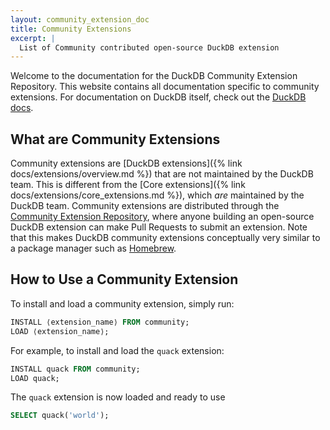 ```yaml
---
layout: community_extension_doc
title: Community Extensions
excerpt: |
  List of Community contributed open-source DuckDB extension 
---
```


Welcome to the documentation for the DuckDB Community Extension Repository. This website contains all documentation specific to community extensions. 
For documentation on DuckDB itself, check out the [DuckDB docs](https://duckdb.org/docs/).

## What are Community Extensions

Community extensions are [DuckDB extensions]({% link docs/extensions/overview.md %}) that are not maintained by the DuckDB team. This is different from the
[Core extensions]({% link docs/extensions/core_extensions.md %}), which *are* maintained by the DuckDB team. Community extensions are distributed through the [Community Extension Repository](https://github.com/duckdb/community-extensions), where anyone building an open-source DuckDB extension can make Pull Requests to submit an extension. Note that this makes DuckDB community extensions conceptually very similar to a package manager such as [Homebrew](https://brew.sh/).

## How to Use a Community Extension

To install and load a community extension, simply run:

```sql
INSTALL ⟨extension_name⟩ FROM community;
LOAD ⟨extension_name⟩;
```

For example, to install and load the `quack` extension:

```sql
INSTALL quack FROM community;
LOAD quack;
```

The `quack` extension is now loaded and ready to use

```sql
SELECT quack('world');
```
